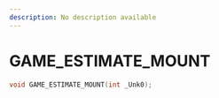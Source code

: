 ```yaml
---
description: No description available 
---
```


# GAME_ESTIMATE_MOUNT

```cpp
void GAME_ESTIMATE_MOUNT(int _Unk0);
```